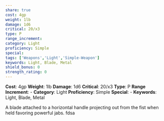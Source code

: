 ```yaml
---
share: true
cost: 4gp
weight: 1lb
damage: 1d6
critical: 20/x3
type: P
range_increment:
category: Light
proficiency: Simple
special:
tags: ['Weapons','Light','Simple-Weapon']
keywords: Light, Blade, Metal
shield_bonus: 0
strength_rating: 0
---
```

**Cost**: 4gp **Weight**: 1lb
**Damage**: 1d6 **Critical**: 20/x3 **Type**: P
**Range Increment**: \-
**Category**: Light **Proficiency**: Simple
**Special**: \-
**Keywords**: Light, Blade, Metal

A blade attached to a horizontal handle projecting out from the fist when held favoring powerful jabs.  fdsa